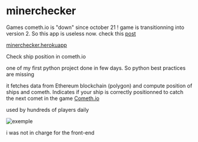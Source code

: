# minerchecker

Games cometh.io is "down" since october 21 !
game is transitionning into version 2. So this app is useless now.
check this [post](https://medium.com/cometh/cometh-beyond-%EF%B8%8F-the-passive-reward-transition-%EF%B8%8F-129ae2ebab89)


[minerchecker.herokuapp](http://minerchecker.herokuapp.com/)

Check ship position in cometh.io

one of my first python project done in few days. So python best practices are missing

it fetches data from Ethereum blockchain (polygon) and compute position of ships and cometh.
Indicates if your ship is correctly positionned to catch the next comet in the game [Cometh.io](https://www.cometh.io/)

used by hundreds of players daily

![exemple](https://github.com/TontonPizza/minerchecker/blob/main/map.png)

i was not in charge for the front-end

